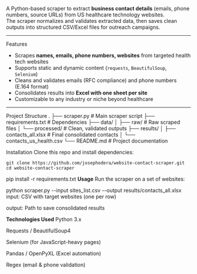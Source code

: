 A Python-based scraper to extract **business contact details** (emails, phone numbers, source URLs) from US healthcare technology websites.  
The scraper normalizes and validates extracted data, then saves clean outputs into structured CSV/Excel files for outreach campaigns.  

---

 Features
- Scrapes **names, emails, phone numbers, websites** from targeted health tech websites  
-  Supports static and dynamic content (`requests`, `BeautifulSoup`, `Selenium`)  
-  Cleans and validates emails (RFC compliance) and phone numbers (E.164 format)  
-  Consolidates results into **Excel with one sheet per site**  
-  Customizable to any industry or niche beyond healthcare  

---
 Project Structure
.
├── scraper.py # Main scraper script
├── requirements.txt # Dependencies
├── data/
│ ├── raw/ # Raw scraped files
│ └── processed/ # Clean, validated outputs
├── results/
│ ├── contacts_all.xlsx # Final consolidated contacts
│ └── contacts_us_health.csv
└── README.md # Project documentation


 Installation
   Clone this repo and install dependencies:

    git clone https://github.com/josephodera/website-contact-scraper.git
    cd website-contact-scraper
pip install -r requirements.txt
**Usage**
  Run the scraper on a set of websites:

  python scraper.py --input sites_list.csv --output results/contacts_all.xlsx
  input: CSV with target websites (one per row)

 output: Path to save consolidated results

**Technologies Used**
   Python 3.x

   Requests / BeautifulSoup4

   Selenium (for JavaScript-heavy pages)

   Pandas / OpenPyXL (Excel automation)

   Regex (email & phone validation)

